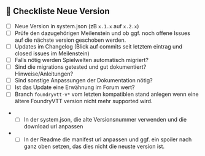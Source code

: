 ## 🧾 Checkliste Neue Version
- [ ] Neue Version in system.json (zB `x.1.x` auf `x.2.x`)
- [ ] Prüfe den dazugehörigen Meilenstein und ob ggf. noch offene Issues auf die nächste version geschoben werden.
- [ ] Updates im Changelog (Blick auf commits seit letztem eintrag und closed issues im Meilenstein)
- [ ] Falls nötig werden Spielwelten automatisch migriert?
- [ ] Sind die migrations getested und gut dokumentiert? Hinweise/Anleitungen?
- [ ] Sind sonstige Anpassungen der Dokumentation nötig?
- [ ] Ist das Update eine Erwähnung im Forum wert?
- [ ] Branch `foundryvtt-v*` vom letzten kompatiblen stand anlegen wenn eine ältere FoundryVTT version nicht mehr supported wird.
- - [ ] In der system.json, die alte Versionsnummer verwenden und die download url anpassen
- - [ ] In der Readme die manifest url anpassen und ggf. ein spoiler nach ganz oben setzen, das dies nicht die neuste version ist.
